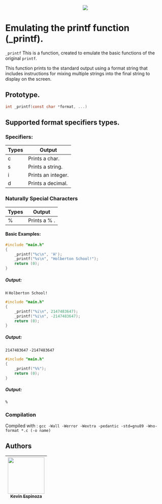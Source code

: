 <p align="center">
  <img  src="https://ml.globenewswire.com/Resource/Download/a08e6c28-55be-44c8-8461-03544f094b38">
</p>


# Emulating the printf function (_printf).

`_printf`  This is a function, created to emulate the basic functions of the original `printf`.

This function prints to the standard output using a format string that includes instructions for mixing multiple strings into the final string to display on the screen.

## Prototype.
```c
int _printf(const char *format, ...)
```
## Supported format specifiers types.
### Specifiers: 

Types | Output
------------- | -------------
c| Prints a char.
s| Prints a string.
i| Prints an integer.
d| Prints a decimal.

### Naturally Special Characters
Types | Output
------------- | -------------
%| Prints a % .

#### Basic Examples:
```c
#include "main.h"
{
	_printf("%c\n", 'H');
	_printf("%s\n", "Holberton School!");
	return (0);
}
```
##### Output:
`H`
`Holberton School!`

```c
#include "main.h"
{
	_printf("%i\n", 2147483647);
	_printf("%i\n", -2147483647);
	return (0);
}
```
##### Output:
`2147483647`
`-2147483647`

```c
#include "main.h"
{
	_printf("%%");
	return (0);
}
```
##### Output:
`%`


### Compilation
Compiled with :  `gcc -Wall -Werror -Wextra -pedantic -std=gnu89 -Wno-format *.c (-o name)`

## Authors
| [<img src="https://avatars.githubusercontent.com/u/105649198?v=4" width=115><br><sub> Kevin Espinoza </sub>](https://github.com/KevinYeff) |  
| :---: |